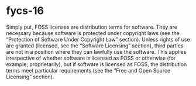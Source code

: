 # fycs-16
Simply put, FOSS licenses are distribution terms for software. They are necessary because software is protected under copyright laws (see the “Protection of Software Under Copyright Law” section). Unless rights of use are granted (licensed, see the “Software Licensing” section), third parties are not in a position where they can lawfully use the software. This applies irrespective of whether software is licensed as FOSS or otherwise (for example, proprietarily), but if software is licensed as FOSS, the distribution terms meet particular requirements (see the “Free and Open Source Licensing” section).
